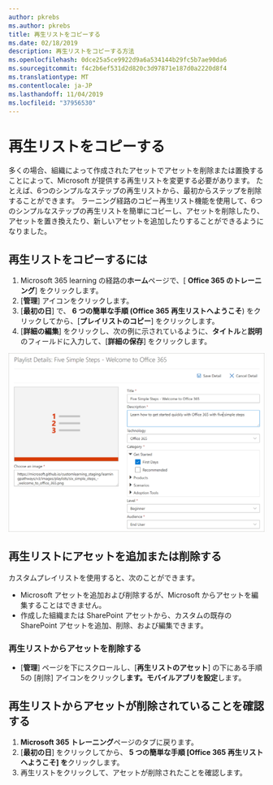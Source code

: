 ```yaml
---
author: pkrebs
ms.author: pkrebs
title: 再生リストをコピーする
ms.date: 02/18/2019
description: 再生リストをコピーする方法
ms.openlocfilehash: 0dce25a5ce9922d9a6a534144b29fc5b7ae90da6
ms.sourcegitcommit: f4c2b6ef531d2d820c3d97871e187d0a2220d8f4
ms.translationtype: MT
ms.contentlocale: ja-JP
ms.lasthandoff: 11/04/2019
ms.locfileid: "37956530"
---
```

# <a name="copy-a-playlist"></a>再生リストをコピーする
多くの場合、組織によって作成されたアセットでアセットを削除または置換することによって、Microsoft が提供する再生リストを変更する必要があります。 たとえば、6つのシンプルなステップの再生リストから、最初からステップを削除することができます。 ラーニング経路のコピー再生リスト機能を使用して、6つのシンプルなステップの再生リストを簡単にコピーし、アセットを削除したり、アセットを置き換えたり、新しいアセットを追加したりすることができるようになりました。 

## <a name="to-copy-a-playlist"></a>再生リストをコピーするには

1. Microsoft 365 learning の経路の**ホーム**ページで、[ **Office 365 のトレーニング**] をクリックします。
2. [**管理**] アイコンをクリックします。
3. [**最初の日**] で、 **6 つの簡単な手順 (Office 365 再生リストへようこそ**) をクリックしてから、[**プレイリストのコピー**] をクリックします。 
4. [**詳細の編集**] をクリックし、次の例に示されているように、**タイトル**と**説明**のフィールドに入力して、[**詳細の保存**] をクリックします。  
 
![cg-copyplaylist5steps](media/cg-copyplaylist5steps.png)

## <a name="add-or-remove-assets-from-a-playlist"></a>再生リストにアセットを追加または削除する
カスタムプレイリストを使用すると、次のことができます。
- Microsoft アセットを追加および削除するが、Microsoft からアセットを編集することはできません。
- 作成した組織または SharePoint アセットから、カスタムの既存の SharePoint アセットを追加、削除、および編集できます。 

### <a name="remove-an-asset-from-a-playlist"></a>再生リストからアセットを削除する
- [**管理**] ページを下にスクロールし、[**再生リストのアセット**] の下にある手順5の [削除] アイコンをクリックし**ます。モバイルアプリを設定**します。 

## <a name="verify-the-asset-is-removed-from-the-playlist"></a>再生リストからアセットが削除されていることを確認する
1. **Microsoft 365 トレーニング**ページのタブに戻ります。
2. [**最初の日**] をクリックしてから、 **5 つの簡単な手順 [Office 365 再生リストへようこそ] を**クリックします。 
3. 再生リストをクリックして、アセットが削除されたことを確認します。


